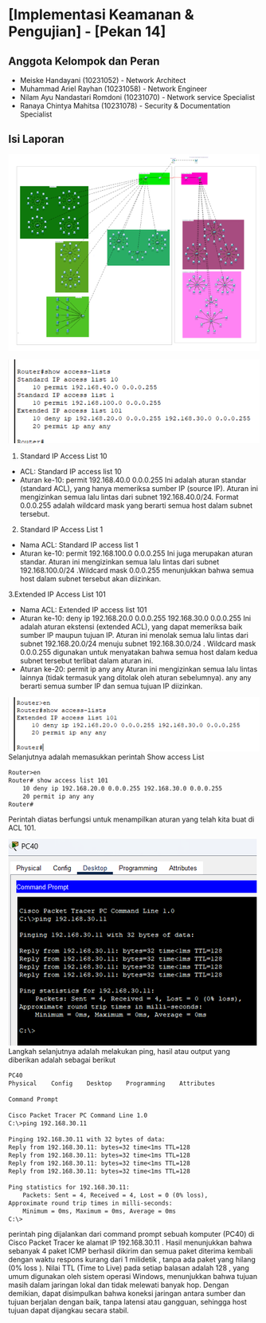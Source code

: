 # [Implementasi Keamanan & Pengujian] - [Pekan 14]

## Anggota Kelompok dan Peran
- Meiske Handayani (10231052) - Network Architect
- Muhammad Ariel Rayhan (10231058) - Network Engineer
- Nilam Ayu Nandastari Romdoni (10231070) - Network service Specialist 
- Ranaya Chintya Mahitsa (10231078) - Security & Documentation Specialist 

## Isi Laporan

![Topologi](img/topologi.png)


![Access List](img/acl.png)
1. Standard IP Access List 10
- ACL: Standard IP access list 10
- Aturan ke-10: permit 192.168.40.0 0.0.0.255
Ini adalah aturan standar (standard ACL), yang hanya memeriksa sumber IP (source IP). Aturan ini mengizinkan semua lalu lintas dari subnet 192.168.40.0/24. Format 0.0.0.255 adalah wildcard mask yang berarti semua host dalam subnet tersebut.

2. Standard IP Access List 1
- Nama ACL: Standard IP access list 1
- Aturan ke-10: permit 192.168.100.0 0.0.0.255
Ini juga merupakan aturan standar. Aturan ini mengizinkan semua lalu lintas dari subnet 192.168.100.0/24 .Wildcard mask 0.0.0.255 menunjukkan bahwa semua host dalam subnet tersebut akan diizinkan.

3.Extended IP Access List 101
- Nama ACL: Extended IP access list 101
- Aturan ke-10: deny ip 192.168.20.0 0.0.0.255 192.168.30.0 0.0.0.255
Ini adalah aturan ekstensi (extended ACL), yang dapat memeriksa baik sumber IP maupun tujuan IP. Aturan ini menolak semua lalu lintas dari subnet 192.168.20.0/24 menuju subnet 192.168.30.0/24 . Wildcard mask 0.0.0.255 digunakan untuk menyatakan bahwa semua host dalam kedua subnet tersebut terlibat dalam aturan ini.
- Aturan ke-20: permit ip any any
Aturan ini mengizinkan semua lalu lintas lainnya (tidak termasuk yang ditolak oleh aturan sebelumnya). any any berarti semua sumber IP dan semua tujuan IP diizinkan.


![Access List](img/access-list.png)
Selanjutnya adalah memasukkan perintah Show access List 
```
Router>en
Router# show access list 101
    10 deny ip 192.168.20.0 0.0.0.255 192.168.30.0 0.0.0.255
    20 permit ip any any
Router#
```
Perintah diatas berfungsi untuk menampilkan aturan yang telah kita buat di ACL 101.

![Uji Konektivitas Ping](img/ping.png)
Langkah selanjutnya adalah melakukan ping, hasil atau output yang diberikan adalah sebagai berikut
```
PC40
Physical    Config    Desktop    Programming    Attributes

Command Prompt

Cisco Packet Tracer PC Command Line 1.0
C:\>ping 192.168.30.11

Pinging 192.168.30.11 with 32 bytes of data:
Reply from 192.168.30.11: bytes=32 time<1ms TTL=128
Reply from 192.168.30.11: bytes=32 time<1ms TTL=128
Reply from 192.168.30.11: bytes=32 time<1ms TTL=128
Reply from 192.168.30.11: bytes=32 time<1ms TTL=128

Ping statistics for 192.168.30.11:
    Packets: Sent = 4, Received = 4, Lost = 0 (0% loss),
Approximate round trip times in milli-seconds:
    Minimum = 0ms, Maximum = 0ms, Average = 0ms
C:\>
```

perintah ping dijalankan dari command prompt sebuah komputer (PC40) di Cisco Packet Tracer ke alamat IP 192.168.30.11 . Hasil menunjukkan bahwa sebanyak 4 paket ICMP berhasil dikirim dan semua paket diterima kembali dengan waktu respons kurang dari 1 milidetik , tanpa ada paket yang hilang (0% loss ). Nilai TTL (Time to Live) pada setiap balasan adalah 128 , yang umum digunakan oleh sistem operasi Windows, menunjukkan bahwa tujuan masih dalam jaringan lokal dan tidak melewati banyak hop. Dengan demikian, dapat disimpulkan bahwa koneksi jaringan antara sumber dan tujuan berjalan dengan baik, tanpa latensi atau gangguan, sehingga host tujuan dapat dijangkau secara stabil.